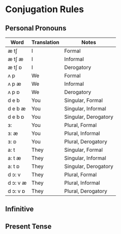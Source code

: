 # Conjugation Rules

## Personal Pronouns
Word|Translation|Notes
---|---|---
æ tʃ|I|Formal
æ tʃ æ|I|Informal
æ tʃ ɒ|I|Derogatory
ʌ p|We|Formal
ʌ p æ|We|Informal
ʌ p ɒ|We|Derogatory
d e b|You|Singular, Formal
d e b æ|You|Singular, Informal
d e b ɒ|You|Singular, Derogatory
ɜ:|You|Plural, Formal
ɜ: æ|You|Plural, Informal
ɜ: ɒ|You|Plural, Derogatory
a: t|They|Singular, Formal
a: t æ|They|Singular, Informal
a: t ɒ|They|Singular, Derogatory
d ɔ: v|They|Plural, Formal
d ɔ: v æ|They|Plural, Informal
d ɔ: v ɒ|They|Plural, Derogatory
## Infinitive

## Present Tense